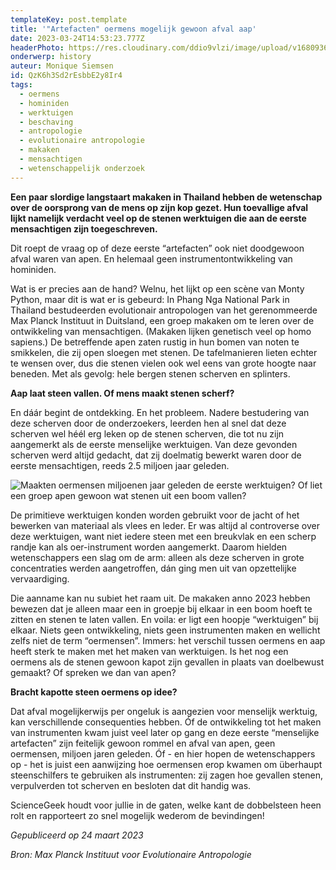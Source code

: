 ```yaml
---
templateKey: post.template
title: '"Artefacten" oermens mogelijk gewoon afval aap'
date: 2023-03-24T14:53:23.777Z
headerPhoto: https://res.cloudinary.com/ddio9vlzi/image/upload/v1680936063/sciencegeek/posts/artefacten-stenen-bijl.jpg
onderwerp: history
auteur: Monique Siemsen
id: QzK6h3Sd2rEsbbE2y8Ir4
tags:
  - oermens
  - hominiden
  - werktuigen
  - beschaving
  - antropologie
  - evolutionaire antropologie
  - makaken
  - mensachtigen
  - wetenschappelijk onderzoek
---
```


**Een paar slordige langstaart makaken in Thailand hebben de wetenschap over de oorsprong van de mens op zijn kop gezet. Hun toevallige afval lijkt namelijk verdacht veel op de stenen werktuigen die aan de eerste mensachtigen zijn toegeschreven.**

Dit roept de vraag op of deze eerste “artefacten” ook niet doodgewoon afval waren van apen. En helemaal geen instrumentontwikkeling van hominiden.

Wat is er precies aan de hand? Welnu, het lijkt op een scène van Monty Python, maar dit is wat er is gebeurd: In Phang Nga National Park in Thailand bestudeerden evolutionair antropologen van het gerenommeerde Max Planck Instituut in Duitsland, een groep makaken om te leren over de ontwikkeling van mensachtigen. (Makaken lijken genetisch veel op homo sapiens.) De betreffende apen zaten rustig in hun bomen van noten te smikkelen, die zij open sloegen met stenen. De tafelmanieren lieten echter te wensen over, dus die stenen vielen ook wel eens van grote hoogte naar beneden. Met als gevolg: hele bergen stenen scherven en splinters.

**Aap laat steen vallen. Of mens maakt stenen scherf?**

En dáár begint de ontdekking. En het probleem. Nadere bestudering van deze scherven door de onderzoekers, leerden hen al snel dat deze scherven wel héél erg leken op de stenen scherven, die tot nu zijn aangemerkt als de eerste menselijke werktuigen. Van deze gevonden scherven werd altijd gedacht, dat zij doelmatig bewerkt waren door de eerste mensachtigen, reeds 2.5 miljoen jaar geleden.

![Maakten oermensen miljoenen jaar geleden de eerste werktuigen? Of liet een groep apen gewoon wat stenen uit een boom vallen?](https://res.cloudinary.com/ddio9vlzi/image/upload/v1680936063/sciencegeek/posts/artefacten-oermens.jpg "Pixabay.com")

De primitieve werktuigen konden worden gebruikt voor de jacht of het bewerken van materiaal als vlees en leder. Er was altijd al controverse over deze werktuigen, want niet iedere steen met een breukvlak en een scherp randje kan als oer-instrument worden aangemerkt. Daarom hielden wetenschappers een slag om de arm: alleen als deze scherven in grote concentraties werden aangetroffen, dán ging men uit van opzettelijke vervaardiging.

Die aanname kan nu subiet het raam uit. De makaken anno 2023 hebben bewezen dat je alleen maar een in groepje bij elkaar in een boom hoeft te zitten en stenen te laten vallen. En voila: er ligt een hoopje “werktuigen” bij elkaar. Niets geen ontwikkeling, niets geen instrumenten maken en wellicht zelfs niet de term “oermensen”. Immers: het verschil tussen oermens en aap heeft sterk te maken met het maken van werktuigen. Is het nog een oermens als de stenen gewoon kapot zijn gevallen in plaats van doelbewust gemaakt? Of spreken we dan van apen?

**Bracht kapotte steen oermens op idee?**

Dat afval mogelijkerwijs per ongeluk is aangezien voor menselijk werktuig, kan verschillende consequenties hebben. Óf de ontwikkeling tot het maken van instrumenten kwam juist veel later op gang en deze eerste “menselijke artefacten” zijn feitelijk gewoon rommel en afval van apen, geen oermensen, miljoen jaren geleden. Óf - en hier hopen de wetenschappers op - het is juist een aanwijzing hoe oermensen erop kwamen om überhaupt steenschilfers te gebruiken als instrumenten: zij zagen hoe gevallen stenen, verpulverden tot scherven en besloten dat dit handig was.

ScienceGeek houdt voor jullie in de gaten, welke kant de dobbelsteen heen rolt en rapporteert zo snel mogelijk wederom de bevindingen!

_Gepubliceerd op 24 maart 2023_

_B﻿ron: Max Planck Instituut voor Evolutionaire Antropologie_
